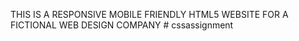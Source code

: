  THIS IS A RESPONSIVE MOBILE FRIENDLY HTML5 WEBSITE FOR A FICTIONAL WEB DESIGN COMPANY # cssassignment
